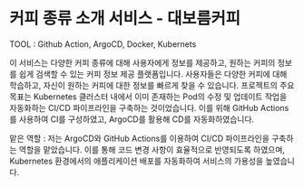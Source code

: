 # 커피 종류 소개 서비스 - 대보름커피

TOOL : Github Action, ArgoCD, Docker, Kubernets

이 서비스는 다양한 커피 종류에 대해 사용자에게 정보를 제공하고, 원하는 커피의 정보를 쉽게 검색할 수 있는 커피 정보 제공 플랫폼입니다. 사용자들은 다양한 커피에 대해 학습하고, 자신이 원하는 커피에 대한 정보를 빠르게 찾을 수 있습니다.
프로젝트의 주요 목표는 Kubernetes 클러스터 내에서 이미 존재하는 Pod의 수정 및 업데이트 작업을 자동화하는 CI/CD 파이프라인을 구축하는 것이었습니다. 이를 위해 GitHub Actions를 사용하여 CI를 구성하였고, ArgoCD를 활용해 CD를 자동화하였습니다.

맡은 역할 : 저는 ArgoCD와 GitHub Actions를 이용하여 CI/CD 파이프라인을 구축하는 역할을 맡았습니다. 이를 통해 코드 변경 사항이 효율적으로 반영되도록 하였으며, Kubernetes 환경에서의 애플리케이션 배포를 자동화하여 서비스의 가용성을 높였습니다.
